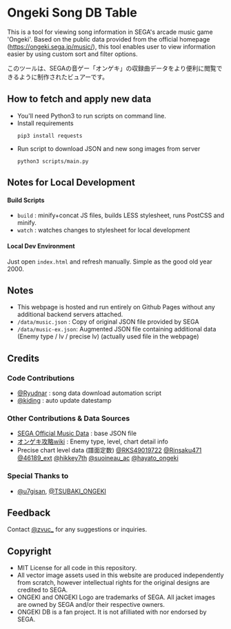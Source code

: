 # Ongeki Song DB Table
This is a tool for viewing song information in SEGA's arcade music game 'Ongeki'. Based on the public data provided from the official homepage (https://ongeki.sega.jp/music/), this tool enables user to view information easier by using custom sort and filter options.

このツールは、SEGAの音ゲー「オンゲキ」の収録曲データをより便利に閲覧できるように制作されたビュアーです。

## How to fetch and apply new data
- You'll need Python3 to run scripts on command line.
- Install requirements
    ```
    pip3 install requests
    ```
- Run script to download JSON and new song images from server
    ```
    python3 scripts/main.py
    ```

## Notes for Local Development
#### Build Scripts
- `build` : minify+concat JS files, builds LESS stylesheet, runs PostCSS and minify.
- `watch` : watches changes to stylesheet for local development

#### Local Dev Environment
Just open `index.html` and refresh manually. Simple as the good old year 2000.

## Notes
- This webpage is hosted and run entirely on Github Pages without any additional backend servers attached.
- `/data/music.json` : Copy of original JSON file provided by SEGA
- `/data/music-ex.json`: Augmented JSON file containing additional data (Enemy type / lv / precise lv) (actually used file in the webpage)

## Credits
### Code Contributions
- [@Ryudnar](https://github.com/Ryudnar) : song data download automation script
- [@kiding](https://github.com/kiding/) : auto update datestamp

### Other Contributions & Data Sources
- [SEGA Official Music Data](https://ongeki.sega.jp/assets/data/music.json) : base JSON file
- [オンゲキ攻略wiki](https://ongeki.gamerch.com/%E5%B1%9E%E6%80%A7%E5%88%A5%E6%A5%BD%E6%9B%B2%E4%B8%80%E8%A6%A7) : Enemy type, level, chart detail info
- Precise chart level data (譜面定数) [@RKS49019722](https://twitter.com/RKS49019722) [@Rinsaku471](https://twitter.com/Rinsaku471) [@46189_ext](https://twitter.com/46189_ext) [@hikkey7th](https://twitter.com/hikkey7th) [@suoineau_ac](https://twitter.com/suoineau_ac) [@hayato_ongeki](https://twitter.com/hayato_ongeki)

### Special Thanks to 
- [@u7gisan](https://twitter.com/u7gisan), [@TSUBAKI_ONGEKI](https://twitter.com/TSUBAKI_ONGEKI)

## Feedback
Contact [@zvuc_](https://twitter.com/zvuc_) for any suggestions or inquiries.

## Copyright
- MIT License for all code in this repository.
- All vector image assets used in this website are produced independently from scratch, however intellectual rights for the original designs are credited to SEGA.
- ONGEKI and ONGEKI Logo are trademarks of SEGA. All jacket images are owned by SEGA and/or their respective owners.
- ONGEKI DB is a fan project. It is not afilliated with nor endorsed by SEGA.

